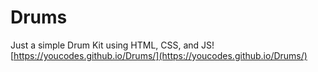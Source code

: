 # Drums
Just a simple Drum Kit using HTML, CSS, and JS!
[https://youcodes.github.io/Drums/](https://youcodes.github.io/Drums/)

